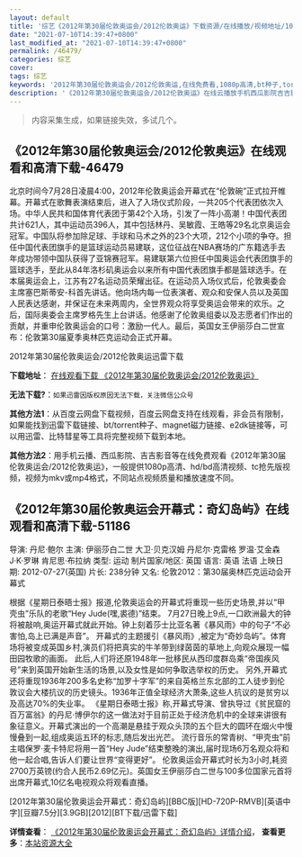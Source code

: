 ```yaml
---
layout: default
title: '综艺《2012年第30届伦敦奥运会/2012伦敦奥运》下载资源/在线播放/视频地址/1080p/高清/蓝光'
date: "2021-07-10T14:39:47+0800"
last_modified_at: "2021-07-10T14:39:47+0800"
permalink: /46479/
categories: 综艺
cover:
tags: 综艺
keywords: '2012年第30届伦敦奥运会/2012伦敦奥运,在线免费看,1080p高清,bt种子,torrent,百度云盘,magnet,磁力链,迅雷下载资源'
description: '《2012年第30届伦敦奥运会/2012伦敦奥运》在线云播放手机西瓜影院吉吉影音免费看，1080p高清bd/hd未删减完整版和tc抢先枪版，mkv/mp4格式，附带bt/torrent种子、magnet/磁力链、百度云盘、网盘资源迅雷下载链接'
---
```


>内容采集生成，如果链接失效，多试几个。


## 《2012年第30届伦敦奥运会/2012伦敦奥运》在线观看和高清下载-46479

北京时间今7月28日凌晨4:00，2012年伦敦奥运会开幕式在“伦敦碗”正式拉开帷幕。开幕式在歌舞表演结束后，进入了入场仪式阶段，一共205个代表团依次入场。中华人民共和国体育代表团于第42个入场，引发了一阵小高潮！中国代表团共计621人，其中运动员396人，其中包括林丹、吴敏霞、王皓等29名北京奥运会冠军。中国队将参加除足球、手球和马术之外的23个大项，212个小项的争夺。担任中国代表团旗手的是篮球运动员易建联，这位征战在NBA赛场的广东籍选手去年成功带领中国队获得了亚锦赛冠军。易建联第六位担任中国奥运会代表团旗手的篮球选手，至此从84年洛杉矶奥运会以来所有中国代表团旗手都是篮球选手。在本届奥运会上，江苏有27名运动员荣耀出征。在运动员入场仪式后，伦敦奥委会主席塞巴斯蒂安-科首先讲话。他向场内每一位表演者、观众和安保人员以及英国人民表达感谢，并保证在未来两周内，全世界观众将享受奥运会带来的欢乐。之后，国际奥委会主席罗格先生上台讲话。他感谢了伦敦奥组委以及志愿者们作出的贡献，并重申伦敦奥运会的口号：激励一代人。最后，英国女王伊丽莎白二世宣布：伦敦第30届夏季奥林匹克运动会正式开幕。<br />


2012年第30届伦敦奥运会/2012伦敦奥运迅雷下载

**下载地址**： [在线观看下载 《2012年第30届伦敦奥运会/2012伦敦奥运》](https://www.993dy.com//vod-detail-id-3366.html) 


**无法下载?**：`如果迅雷因版权原因无法下载，关注微信公众号 `

**其他方法1**：从百度云网盘下载视频，百度云网盘支持在线观看，非会员有限制，如果能找到迅雷下载链接、bt/torrent种子、magnet磁力链接、e2dk链接等，可以用迅雷、比特彗星等工具将完整视频下载到本地。

**其他方法2**：用手机云播、西瓜影院、吉吉影音等在线免费观看《2012年第30届伦敦奥运会/2012伦敦奥运》，一般提供1080p高清、hd/bd高清视频、tc抢先版视频，视频为mkv或mp4格式，不同站点视频质量和播放速度不同。


## 《2012年第30届伦敦奥运会开幕式：奇幻岛屿》在线观看和高清下载-51186

导演: 丹尼·鲍尔 主演: 伊丽莎白二世 大卫·贝克汉姆 丹尼尔·克雷格 罗温·艾金森 J·K·罗琳 肯尼思·布拉纳 类型: 运动 制片国家/地区: 英国 语言: 英语 法语 上映日期: 2012-07-27(英国) 片长: 238分钟 又名: 伦敦2012：第30届奥林匹克运动会开幕式

根据《星期日泰晤士报》报道,伦敦奥运会的开幕式将重现一些历史场景,并以“甲壳虫”乐队的老歌“Hey Jude(嘿,裘德)”结束。 7月27日晚上9点,一口欧洲最大的钟将被敲响,奥运开幕式就此开始。钟上刻着莎士比亚名著《暴风雨》中的句子“不必害怕,岛上已满是声音”。 开幕式的主题援引《暴风雨》,被定为“奇妙岛屿”。体育场将被变成英国乡村,演员们将把真实的牛羊带到绿茵茵的草地上,向观众展现一幅田园牧歌的画面。 此后,人们将还原1948年一批移民从西印度群岛乘“帝国疾风号”来到英国开始新生活的场景,以及女性是如何争取选举权的历史。 另外,开幕式还将重现1936年200多名史称“加罗十字军”的来自英格兰东北部的工人徒步到伦敦议会大楼抗议的历史镜头。1936年正值全球经济大萧条,这些人抗议的是贫穷以及高达70%的失业率。 《星期日泰晤士报》称,开幕式导演、曾执导过《贫民窟的百万富翁》的丹尼·博伊尔的这一做法对于目前正处于经济危机中的全球来讲很有象征意义。开幕式演出的一个高潮是悬挂于观众头顶的五个巨大的圆环在烟火中慢慢叠到一起,组成奥运五环的标志,随后发出光芒。 流行音乐的常青树、“甲壳虫”前主唱保罗·麦卡特尼将用一首“Hey Jude”结束整晚的演出,届时现场6万名观众将和他一起合唱,告诉人们要让世界“变得更好”。 伦敦奥运会开幕式时长为3小时,耗资2700万英镑(约合人民币2.69亿元)。英国女王伊丽莎白二世与100多位国家元首将出席开幕式,10亿名电视观众将观看直播。


[2012年第30届伦敦奥运会开幕式：奇幻岛屿][BBC版][HD-720P-RMVB][英语中字][豆瓣7.5分][3.9GB][2012][BT下载/迅雷下载]

**详情查看**： [《2012年第30届伦敦奥运会开幕式：奇幻岛屿》详情介绍](/movie/51186/)， **查看更多**：[本站资源大全](/movie/t/all/)

